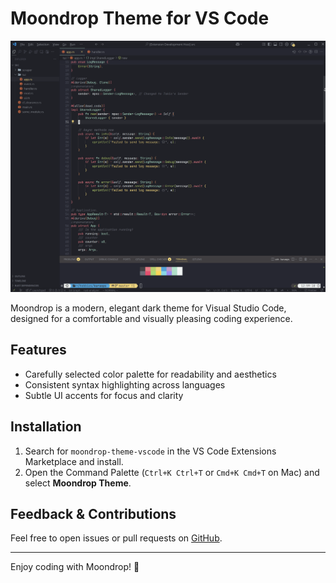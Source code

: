 # Moondrop Theme for VS Code

![Moondrop Theme Preview](moondrop.png)

Moondrop is a modern, elegant dark theme for Visual Studio Code, designed for a comfortable and visually pleasing coding experience.

## Features

- Carefully selected color palette for readability and aesthetics
- Consistent syntax highlighting across languages
- Subtle UI accents for focus and clarity

## Installation

1. Search for `moondrop-theme-vscode` in the VS Code Extensions Marketplace and install.
2. Open the Command Palette (`Ctrl+K Ctrl+T` or `Cmd+K Cmd+T` on Mac) and select **Moondrop Theme**.

## Feedback & Contributions

Feel free to open issues or pull requests on [GitHub](https://github.com/sirawats/moondrop-theme-vscode).

---

Enjoy coding with Moondrop! 🌙
